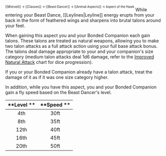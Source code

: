 <sup><sup>[[Mistveil]] → [[Classes]] → [[Beast Dancer]] → [[Animal Aspects]] → Aspect of the Hawk</sup></sup>
While entering your Beast Dance, [[Leylines|Leyline]] energy erupts from your back in the form of feathered wings and sharpens into brutal talons around your feet.

When gaining this aspect you and your Bonded Companion each gain talons. These talons are treated as natural weapons, allowing you to make two talon attacks as a full attack action using your full base attack bonus. The talons deal damage appropriate to your and your companion's size category (medium talon attacks deal 1d6 damage, refer to the [Improved Natural Attack](https://www.d20pfsrd.com/feats/monster-feats/improved-natural-attack/) chart for dice progression).

If you or your Bonded Companion already have a talon attack, treat the damage of it as if it was one size category higher.

In addition, while you have this aspect, you and your Bonded Companion gain a fly speed based on the Beast Dancer's level. 

| **Level ** | **Speed ** |
|:----------:|:----------:|
|    4th     |    30ft    |
|    8th     |    35ft    |
|    12th    |    40ft    |
|    16th    |    45ft    |
|    20th    |    50ft    |
